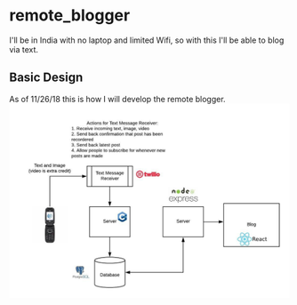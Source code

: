 # remote_blogger
I'll be in India with no laptop and limited Wifi, so with this I'll be able to blog via text.

## Basic Design
As of 11/26/18 this is how I will develop the remote blogger.
![design](https://github.com/robertDurst/remote_blogger/blob/master/DESIGN.jpeg)
